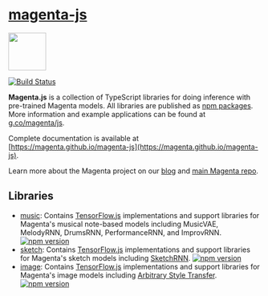 # [magenta-js](https://github.com/magenta/magenta-js)

<img src="https://github.com/tensorflow/magenta/raw/master/magenta-logo-bg.png" height="75">

[![Build Status](https://travis-ci.org/magenta/magenta-js.svg?branch=master)](https://travis-ci.org/magenta/magenta-js)

**Magenta.js** is a collection of TypeScript libraries for doing inference with pre-trained Magenta models.
All libraries are published as [npm packages](https://www.npmjs.com/search?q=%40magenta).
More information and example applications can be found at [g.co/magenta/js](https://g.co/magenta/js).

Complete documentation is available at [https://magenta.github.io/magenta-js](https://magenta.github.io/magenta-js).

Learn more about the Magenta project on our [blog](https://magenta.tensorflow.org) and [main Magenta repo](https://github.com/tensorflow/magenta).

## Libraries

* [music](music): Contains [TensorFlow.js](https://js.tensorflow.org) implementations and support libraries for Magenta's musical note-based models including MusicVAE, MelodyRNN, DrumsRNN, PerformanceRNN, and ImprovRNN. [![npm version](https://badge.fury.io/js/%40magenta%2Fmusic.svg)](https://badge.fury.io/js/%40magenta%2Fmusic)
* [sketch](sketch): Contains [TensorFlow.js](https://js.tensorflow.org) implementations and support libraries for Magenta's sketch models including [SketchRNN](https://goo.gl/magenta/sketchrnn). [![npm version](https://badge.fury.io/js/%40magenta%2Fsketch.svg)](https://badge.fury.io/js/%40magenta%2Fsketch)
* [image](image): Contains [TensorFlow.js](https://js.tensorflow.org) implementations and support libraries for Magenta's image models including [Arbitrary Style Transfer](https://github.com/tensorflow/magenta/tree/master/magenta/models/arbitrary_image_stylization). [![npm version](https://badge.fury.io/js/%40magenta%2Fimage.svg)](https://badge.fury.io/js/%40magenta%2Fimage)
